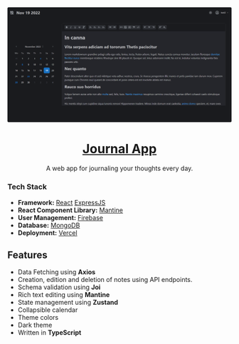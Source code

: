 <a href="https://app.journal-app.pub">
  <img alt="Journal App" src="public/thumbnail.png">
  <h1 align="center">Journal App</h1>
</a>
<p align="center">
 A web app for journaling your thoughts every day.
</p>

### Tech Stack

- **Framework:** [React](https://nextjs.org) [ExpressJS](https://expressjs.com/)
- **React Component Library:** [Mantine](https://mantine.dev/)
- **User Management:** [Firebase](https://firebase.google.com/)
- **Database:** [MongoDB](https://www.mongodb.com/)
- **Deployment:** [Vercel](https://vercel.com/)

## Features

- Data Fetching using **Axios**
- Creation, edition and deletion of notes using API endpoints.
- Schema validation using **Joi**
- Rich text editing using **Mantine**
- State management using **Zustand**
- Collapsible calendar
- Theme colors
- Dark theme
- Written in **TypeScript**
